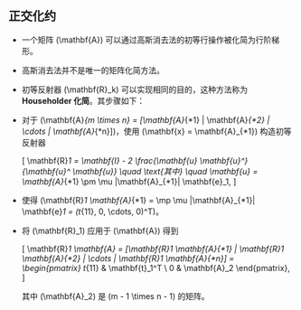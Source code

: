 ## 正交化约

- 一个矩阵 \(\mathbf{A}\) 可以通过高斯消去法的初等行操作被化简为行阶梯形。
- 高斯消去法并不是唯一的矩阵化简方法。
- 初等反射器 \(\mathbf{R}_k\) 可以实现相同的目的，这种方法称为 **Householder 化简**。其步骤如下：

- 对于 \(\mathbf{A}_{m \times n} = [\mathbf{A}_{*1} | \mathbf{A}_{*2} | \cdots | \mathbf{A}_{*n}]\)，使用 \(\mathbf{x} = \mathbf{A}_{*1}\) 构造初等反射器

  \[
  \mathbf{R}_1 = \mathbf{I} - 2 \frac{\mathbf{u} \mathbf{u}^*}{\mathbf{u}^* \mathbf{u}} \quad \text{其中} \quad \mathbf{u} = \mathbf{A}_{*1} \pm \mu \|\mathbf{A}_{*1}\| \mathbf{e}_1,
  \]

- 使得 \(\mathbf{R}_1 \mathbf{A}_{*1} = \mp \mu \|\mathbf{A}_{*1}\| \mathbf{e}_1 = (t_{11}, 0, \cdots, 0)^T\)。

- 将 \(\mathbf{R}_1\) 应用于 \(\mathbf{A}\) 得到

  \[
  \mathbf{R}_1 \mathbf{A} = [\mathbf{R}_1 \mathbf{A}_{*1} | \mathbf{R}_1 \mathbf{A}_{*2} | \cdots | \mathbf{R}_1 \mathbf{A}_{*n}] = \begin{pmatrix} t_{11} & \mathbf{t}_1^T \\ 0 & \mathbf{A}_2 \end{pmatrix},
  \]

  其中 \(\mathbf{A}_2\) 是 \(m - 1 \times n - 1\) 的矩阵。

